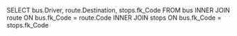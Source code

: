 

SELECT bus.Driver, route.Destination, stops.fk_Code
FROM bus
INNER JOIN route ON bus.fk_Code = route.Code
INNER JOIN stops ON bus.fk_Code = stops.fk_Code
